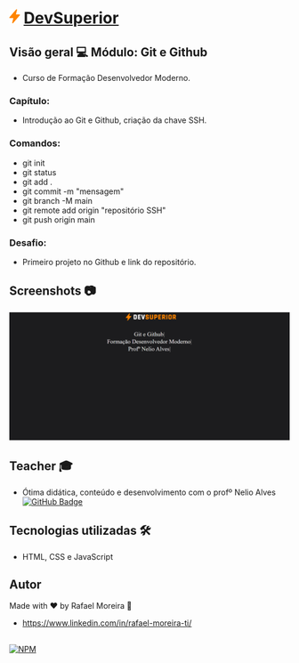 # ![DevSuperior logo](https://raw.githubusercontent.com/devsuperior/bds-assets/main/ds/devsuperior-logo-small.png) [DevSuperior](https://devsuperior.com.br/cursos "Site DevSuperior")

## Visão geral 💻 Módulo: Git e Github

- Curso de Formação Desenvolvedor Moderno. <br>
### Capítulo: 
- Introdução ao Git e Github, criação da chave SSH. <br>
### Comandos: 
- git init
- git status
- git add .
- git commit -m "mensagem"
- git branch -M main
- git remote add origin "repositório SSH"
- git push origin main
### Desafio: 
- Primeiro projeto no Github e link do repositório.

## Screenshots 📷
![Web](https://github.com/RafaeltiMoreira/desafio-devsuperior/blob/main/image/devsuperior.png)

## Teacher 🎓

- Ótima didática, conteúdo e desenvolvimento com o profº Nelio Alves [![GitHub Badge](https://img.shields.io/badge/-DevSuperior-black?style=flat-square&logo=GitHub&logoColor=white&link=https://github.com/devsuperior)](https://github.com/devsuperior) 

## Tecnologias utilizadas 🛠️
- HTML, CSS e JavaScript 

## Autor

Made with ❤︎ by Rafael Moreira 🚀

- https://www.linkedin.com/in/rafael-moreira-ti/

##

[![NPM](https://img.shields.io/npm/l/react)](https://github.com/RafaeltiMoreira/desafio-devsuperior/blob/main/LICENSE) 
